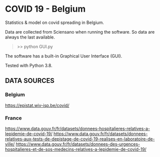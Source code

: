 # COVID 19 - Belgium
Statistics &amp; model on covid spreading in Belgium.

Data are collected from Sciensano when running the software. So data are always the last available. 

> \>\> python GUI.py

The software has a built-in Graphical User Interface (GUI).

Tested with Python 3.8.

## DATA SOURCES
### Belgium
https://epistat.wiv-isp.be/covid/
### France
https://www.data.gouv.fr/fr/datasets/donnees-hospitalieres-relatives-a-lepidemie-de-covid-19/
https://www.data.gouv.fr/fr/datasets/donnees-relatives-aux-tests-de-depistage-de-covid-19-realises-en-laboratoire-de-ville/
https://www.data.gouv.fr/fr/datasets/donnees-des-urgences-hospitalieres-et-de-sos-medecins-relatives-a-lepidemie-de-covid-19/
